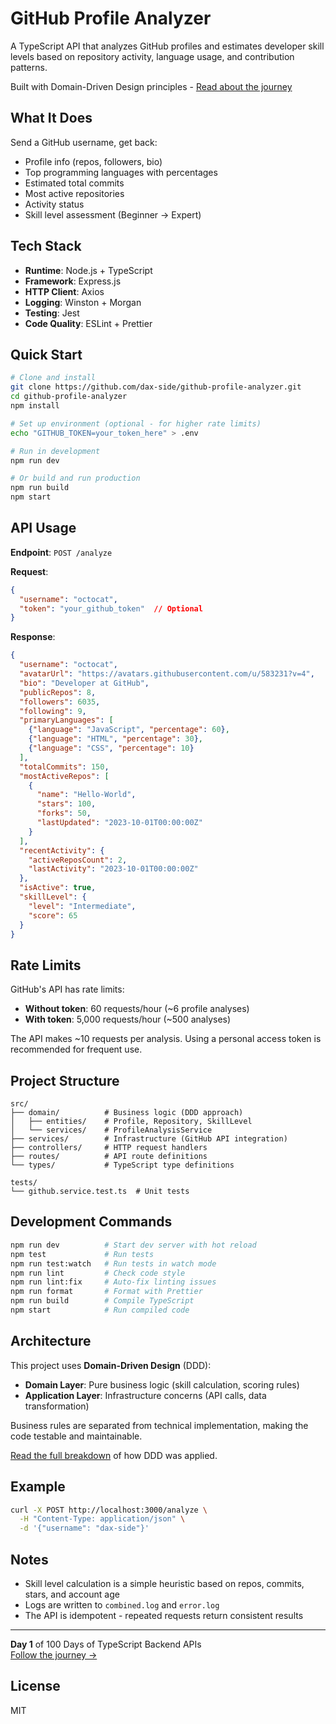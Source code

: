 # GitHub Profile Analyzer

A TypeScript API that analyzes GitHub profiles and estimates developer skill levels based on repository activity, language usage, and contribution patterns.

Built with Domain-Driven Design principles - [Read about the journey](https://daxside.hashnode.dev/day-1-i-finally-get-domain-driven-design)

## What It Does

Send a GitHub username, get back:
- Profile info (repos, followers, bio)
- Top programming languages with percentages
- Estimated total commits
- Most active repositories
- Activity status
- Skill level assessment (Beginner → Expert)

## Tech Stack

- **Runtime**: Node.js + TypeScript
- **Framework**: Express.js
- **HTTP Client**: Axios
- **Logging**: Winston + Morgan
- **Testing**: Jest
- **Code Quality**: ESLint + Prettier

## Quick Start

```bash
# Clone and install
git clone https://github.com/dax-side/github-profile-analyzer.git
cd github-profile-analyzer
npm install

# Set up environment (optional - for higher rate limits)
echo "GITHUB_TOKEN=your_token_here" > .env

# Run in development
npm run dev

# Or build and run production
npm run build
npm start
```

## API Usage

**Endpoint**: `POST /analyze`

**Request**:
```json
{
  "username": "octocat",
  "token": "your_github_token"  // Optional
}
```

**Response**:
```json
{
  "username": "octocat",
  "avatarUrl": "https://avatars.githubusercontent.com/u/583231?v=4",
  "bio": "Developer at GitHub",
  "publicRepos": 8,
  "followers": 6035,
  "following": 9,
  "primaryLanguages": [
    {"language": "JavaScript", "percentage": 60},
    {"language": "HTML", "percentage": 30},
    {"language": "CSS", "percentage": 10}
  ],
  "totalCommits": 150,
  "mostActiveRepos": [
    {
      "name": "Hello-World",
      "stars": 100,
      "forks": 50,
      "lastUpdated": "2023-10-01T00:00:00Z"
    }
  ],
  "recentActivity": {
    "activeReposCount": 2,
    "lastActivity": "2023-10-01T00:00:00Z"
  },
  "isActive": true,
  "skillLevel": {
    "level": "Intermediate",
    "score": 65
  }
}
```

## Rate Limits

GitHub's API has rate limits:
- **Without token**: 60 requests/hour (~6 profile analyses)
- **With token**: 5,000 requests/hour (~500 analyses)

The API makes ~10 requests per analysis. Using a personal access token is recommended for frequent use.

## Project Structure

```
src/
├── domain/          # Business logic (DDD approach)
│   ├── entities/    # Profile, Repository, SkillLevel
│   └── services/    # ProfileAnalysisService
├── services/        # Infrastructure (GitHub API integration)
├── controllers/     # HTTP request handlers
├── routes/          # API route definitions
└── types/           # TypeScript type definitions

tests/
└── github.service.test.ts  # Unit tests
```

## Development Commands

```bash
npm run dev          # Start dev server with hot reload
npm test             # Run tests
npm run test:watch   # Run tests in watch mode
npm run lint         # Check code style
npm run lint:fix     # Auto-fix linting issues
npm run format       # Format with Prettier
npm run build        # Compile TypeScript
npm start            # Run compiled code
```

## Architecture

This project uses **Domain-Driven Design** (DDD):

- **Domain Layer**: Pure business logic (skill calculation, scoring rules)
- **Application Layer**: Infrastructure concerns (API calls, data transformation)

Business rules are separated from technical implementation, making the code testable and maintainable.

[Read the full breakdown](https://daxside.hashnode.dev/day-1-i-finally-get-domain-driven-design) of how DDD was applied.

## Example

```bash
curl -X POST http://localhost:3000/analyze \
  -H "Content-Type: application/json" \
  -d '{"username": "dax-side"}'
```

## Notes

- Skill level calculation is a simple heuristic based on repos, commits, stars, and account age
- Logs are written to `combined.log` and `error.log`
- The API is idempotent - repeated requests return consistent results

---

**Day 1** of 100 Days of TypeScript Backend APIs  
[Follow the journey →](https://daxside.hashnode.dev/)

## License

MIT
